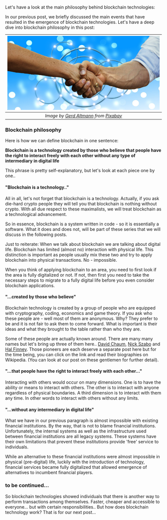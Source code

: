 Let's have a look at the main philosophy behind blockchain technologies: 

In our previous post, we briefly discussed the main events that have resulted in the emergence of blockchain technologies. Let's have a deep dive into blockchain philosophy in this post:

| ![hands](/assets/hands-3348986_800.jpg)|
|:--:| 
| *Image by [Gerd Altmann](https://pixabay.com/users/geralt-9301/) from [Pixabay](https://pixabay.com/)*|

### Blockchain philosophy
Here is how we can define blockchain in one sentence: 

**Blockchain is a technology created by those who believe that people have the right to interact freely with each other without any type of intermediary in digital life**

This phrase is pretty self-explanatory, but let's look at each piece one by one.. 

#### "Blockchain is a technology.."
All in all, let's not forget that blockchain is a technology. Actually, if you ask die-hard crypto people they will tell you that blockchain is nothing without crypto. With all due respect to these maximalists, we will treat blockchain as a technological advancement. 

So in essence, blockchain is a system written in code - so it is essentially a software. What it does and does not, will be part of these series that we will discuss in the following posts. 

Just to reiterate: When we talk about blockchain we are talking about digital life. Blockchain has limited (almost no) interaction with physical life. This distinction is important as people usually mix these two and try to apply blockchain into physical transactions. No - impossible. 

When you think of applying blockchain to an area, you need to first look if the area is fully digitalized or not. If not, then first you need to take the necessary steps to migrate to a fully digital life before you even consider blockchain applications.

#### "...created by those who believe"
Blockchain technology is created by a group of people who are equipped with cryptography, coding, economics and game theory. If you ask who these people are - well most of them are anonymous. Why? They prefer to be and it is not fair to ask them to come forward. What is important is their ideas and what they brought to the table rather than who they are. 

Some of these people are actually known around. There are many many names but let's bring up three of them here.. [David Chaum](https://en.wikipedia.org/wiki/David_Chaum), [Nick Szabo](https://en.wikipedia.org/wiki/Nick_Szabo) and [Hal Finney](https://en.wikipedia.org/wiki/Hal_Finney_(computer_scientist)). Those pioneers are each deserve a separate post here but for the time being, you can click on the link and read their biographies on Wikipedia. (You can look at our post on these gentlemen for further detail). 

#### "...that people have the right to interact freely with each other..."
Interacting with others would occur on many dimensions. One is to have the ability or means to interact with others. The other is to interact with anyone regardless of physical boundaries.  A third dimension is to interact with them any time. In other words to interact with others without any limits.


#### "...without any intermediary in digital life"
What we have in our previous paragraph is almost impossible with existing financial institutions. By the way, that is not to blame financial institutions. Unfortunately, the internal systems as well as the infrastructure used between financial institutions are all legacy systems. These systems have their own limitations that prevent these institutions provide 'free' service to individuals.

While an alternative to these financial institutions were almost impossible in physical (pre-digital) life, luckily with the introduction of technology, financial services became fully digitalized that allowed emergence of alternatives to incumbent financial players. 

### to be continued... 
So blockchain technologies showed individuals that there is another way to perform transactions among themselves. Faster, cheaper and accessible to everyone... but with certain responsibilities.. But how does blockchain technology work? That is for our next post... 
